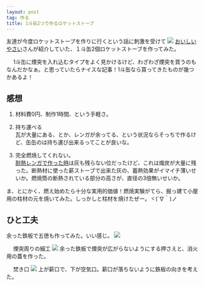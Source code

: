 ```yaml
---
layout: post
tag: 作る
title: 1斗缶2つで作るロケットストーブ
---
```




友達が今度ロケットストーブを作りに行くという話に刺激を受けて
<img src="https://kobapan.com/f/8407350053_776785e6cb.jpg">
<a href="http://oisiiyasai.blog.eonet.jp/default/2011/04/2-fa09.html" target="_blank">おいしいやさい</a>さんが紹介していた、１斗缶2個ロケットストーブを作ってみた。


　
1斗缶に煙突を入れ込むタイプをよく見かけるけど、わざわざ煙突を買うのもなんだかなぁ。と思っていたらナイスな記事！1斗缶なら貰ってきたものが幾つかあるよ！




## 感想


1. 材料費0円、制作1時間、という手軽さ。


2. 持ち運べる  
瓦が大量にある、とか、レンガが余ってる、という状況ならそっちで作るけど、缶缶のは持ち運び出来るってことが良いな。


3. 完全燃焼してくれない。  
<a href="http://d.hatena.ne.jp/kobapan/20110609/1307633709" target="_blank">耐熱レンガで作った時</a>は灰も残らない位だったけど、これは熾炭が大量に残った。断熱材に使った薪ストーブで出来た灰の、蓄熱効果がイマイチ薄いせいか。燃焼筒の断熱されている部分の高さが、直径の3倍無いせいか。


ま、とにかく、燃え始めたら十分な実用的価値！燃焼実験がてら、掘っ建て小屋用の柱材の元を焼いてみた。しっかしと柱材を焼けたぜー。ヾ(´∇｀)ノ



## ひと工夫


余った鉄板で五徳も作ってみた。いい感じ。
<img src="https://kobapan.com/f/8407351199_ec91aa28c0.jpg">


　
煙突周りの細工
<img src="https://kobapan.com/f/8409906917_a4e92db85f.jpg">
余った鉄板で煙突が広がらないようにする押さえと、消火用の蓋を作った。


　
焚き口
<img src="https://kobapan.com/f/8411002358_f672c1641e.jpg">
上が薪口で、下が空気口。薪口が落ちないように鉄板の向きを考えた。

　




